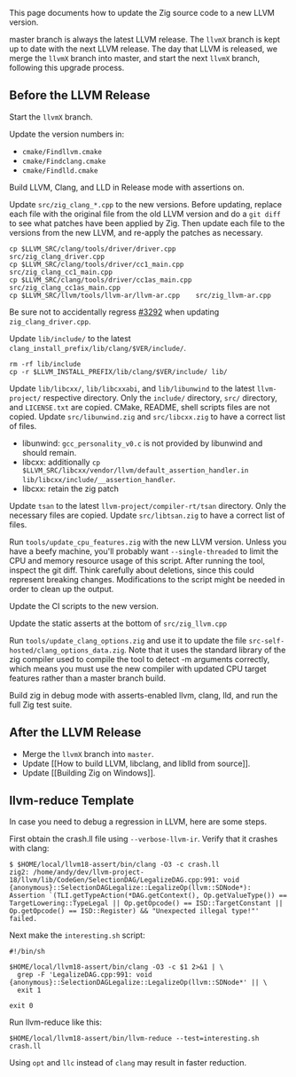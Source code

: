 This page documents how to update the Zig source code to a new LLVM version.

master branch is always the latest LLVM release. The `llvmX` branch is kept up to date with the next LLVM release. The day that LLVM is released, we merge the `llvmX` branch into master, and start the next `llvmX` branch, following this upgrade process. 

## Before the LLVM Release

Start the `llvmX` branch.

Update the version numbers in:
- `cmake/Findllvm.cmake`
- `cmake/Findclang.cmake`
- `cmake/Findlld.cmake`

Build LLVM, Clang, and LLD in Release mode with assertions on.

Update `src/zig_clang_*.cpp` to the new versions. Before updating, replace each
file with the original file from the old LLVM version and do a `git diff` to
see what patches have been applied by Zig. Then update each file to the
versions from the new LLVM, and re-apply the patches as necessary.

```
cp $LLVM_SRC/clang/tools/driver/driver.cpp     src/zig_clang_driver.cpp
cp $LLVM_SRC/clang/tools/driver/cc1_main.cpp   src/zig_clang_cc1_main.cpp
cp $LLVM_SRC/clang/tools/driver/cc1as_main.cpp src/zig_clang_cc1as_main.cpp
cp $LLVM_SRC/llvm/tools/llvm-ar/llvm-ar.cpp    src/zig_llvm-ar.cpp
```

Be sure not to accidentally regress
[#3292](https://github.com/ziglang/zig/pull/3292) when updating
`zig_clang_driver.cpp`.

Update `lib/include/` to the latest `clang_install_prefix/lib/clang/$VER/include/`.

```
rm -rf lib/include
cp -r $LLVM_INSTALL_PREFIX/lib/clang/$VER/include/ lib/
```

Update `lib/libcxx/`, `lib/libcxxabi`, and `lib/libunwind` to the latest
`llvm-project/` respective directory. Only the `include/` directory, `src/`
directory, and `LICENSE.txt` are copied. CMake, README, shell scripts files are
not copied. Update `src/libunwind.zig` and `src/libcxx.zig` to have a correct
list of files.
- libunwind: `gcc_personality_v0.c` is not provided by libunwind and should remain.
- libcxx: additionally `cp $LLVM_SRC/libcxx/vendor/llvm/default_assertion_handler.in lib/libcxx/include/__assertion_handler`.
- libcxx: retain the zig patch

Update `tsan` to the latest `llvm-project/compiler-rt/tsan` directory. Only the
necessary files are copied. Update `src/libtsan.zig` to have a correct list of
files.

Run `tools/update_cpu_features.zig` with the new LLVM version. Unless you have
a beefy machine, you'll probably want `--single-threaded` to limit the CPU and
memory resource usage of this script. After running the tool, inspect the git
diff. Think carefully about deletions, since this could represent breaking
changes. Modifications to the script might be needed in order to clean up the
output.

Update the CI scripts to the new version.

Update the static asserts at the bottom of `src/zig_llvm.cpp`

Run `tools/update_clang_options.zig` and use it to update the file
`src-self-hosted/clang_options_data.zig`. Note that it uses the standard
library of the zig compiler used to compile the tool to detect -m arguments
correctly, which means you must use the new compiler with updated CPU target
features rather than a master branch build.

Build zig in debug mode with asserts-enabled llvm, clang, lld, and run the full Zig test suite.

## After the LLVM Release

 * Merge the `llvmX` branch into `master`.
 * Update [[How to build LLVM, libclang, and liblld from source]].
 * Update [[Building Zig on Windows]].

## llvm-reduce Template

In case you need to debug a regression in LLVM, here are some steps.

First obtain the crash.ll file using `--verbose-llvm-ir`. Verify that it
crashes with clang:

```
$ $HOME/local/llvm18-assert/bin/clang -O3 -c crash.ll
zig2: /home/andy/dev/llvm-project-18/llvm/lib/CodeGen/SelectionDAG/LegalizeDAG.cpp:991: void {anonymous}::SelectionDAGLegalize::LegalizeOp(llvm::SDNode*): Assertion `(TLI.getTypeAction(*DAG.getContext(), Op.getValueType()) == TargetLowering::TypeLegal || Op.getOpcode() == ISD::TargetConstant || Op.getOpcode() == ISD::Register) && "Unexpected illegal type!"' failed.
```

Next make the `interesting.sh` script:

```
#!/bin/sh

$HOME/local/llvm18-assert/bin/clang -O3 -c $1 2>&1 | \
  grep -F 'LegalizeDAG.cpp:991: void {anonymous}::SelectionDAGLegalize::LegalizeOp(llvm::SDNode*' || \
  exit 1

exit 0
```

Run llvm-reduce like this:

```
$HOME/local/llvm18-assert/bin/llvm-reduce --test=interesting.sh crash.ll
```

Using `opt` and `llc` instead of `clang` may result in faster reduction.
